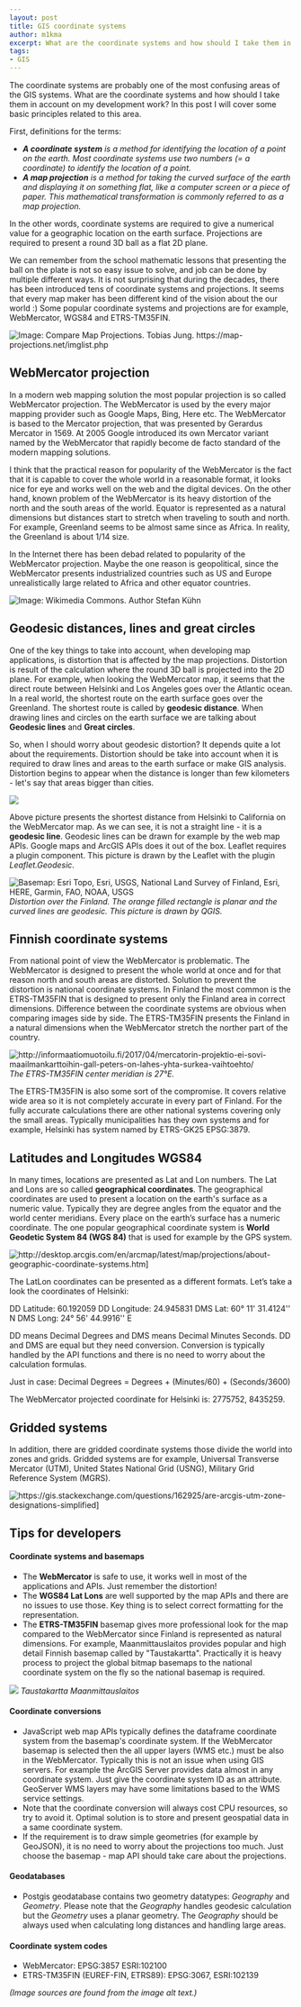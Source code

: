 ```yaml
---
layout: post
title: GIS coordinate systems
author: m1kma
excerpt: What are the coordinate systems and how should I take them in account on my GIS development work? 
tags:
- GIS
---
```


The coordinate systems are probably one of the most confusing areas of the GIS systems. What are the coordinate systems and how should I take them in account on my development work? In this post I will cover some basic principles related to this area.

First, definitions for the terms:

- *__A coordinate system__ is a method for identifying the location of a point on the earth. Most coordinate systems use two numbers (= a coordinate) to identify the location of a point.*
- *__A map projection__ is a method for taking the curved surface of the earth and displaying it on something flat, like a computer screen or a piece of paper. This mathematical transformation is commonly referred to as a map projection.*

In the other words, coordinate systems are required to give a numerical value for a geographic location on the earth surface. Projections are required to present a round 3D ball as a flat 2D plane. 

We can remember from the school mathematic lessons that presenting the ball on the plate is not so easy issue to solve, and job can be done by multiple different ways. It is not surprising that during the decades, there has been introduced tens of coordinate systems and projections. It seems that every map maker has been different kind of the vision about the our world :) Some popular coordinate systems and projections are for example, WebMercator, WGS84 and ETRS-TM35FIN.

![](/img/gis-coordinate-systems/projections.jpg "Image: Compare Map Projections. Tobias Jung.  https://map-projections.net/imglist.php")

## WebMercator projection

In a modern web mapping solution the most popular projection is so called WebMercator projection. The WebMercator is used by the every major mapping provider such as Google Maps, Bing, Here etc. The WebMercator is based to the Mercator projection, that was presented by Gerardus Mercator in 1569. At 2005 Google introduced its own Mercator variant named by the WebMercator that rapidly become de facto standard of the modern mapping solutions.

I think that the practical reason for popularity of the WebMercator is the fact that it is capable to cover the whole world in a reasonable format, it looks nice for eye and works well on the web and the digital devices. On the other hand, known problem of the WebMercator is its heavy distortion of the north and the south areas of the world. Equator is represented as a natural dimensions but distances start to stretch when traveling to south and north. For example, Greenland seems to be almost same since as Africa. In reality, the Greenland is about 1/14 size.

In the Internet there has been debad related to popularity of the WebMercator projection. Maybe the one reason is geopolitical, since the WebMercator presents industrialized countries such as US and Europe unrealistically large related to Africa and other equator countries.

![](/img/gis-coordinate-systems/Tissot_mercator.png "Image: Wikimedia Commons. Author Stefan Kühn")

## Geodesic distances, lines and great circles

One of the key things to take into account, when developing map applications, is distortion that is affected by the map projections. Distortion is result of the calculation where the round 3D ball is projected into the 2D plane. For example, when looking the WebMercator map, it seems that the direct route between Helsinki and Los Angeles goes over the Atlantic ocean. In a real world, the shortest route on the earth surface goes over the Greenland. The shortest route is called by **geodesic distance**. When drawing lines and circles on the earth surface we are talking about **Geodesic lines** and **Great circles**. 

So, when I should worry about geodesic distortion? It depends quite a lot about the requirements. Distortion should be take into account when it is required to draw lines and areas to the earth surface or make GIS analysis. Distortion begins to appear when the distance is longer than few kilometers - let's say that areas bigger than cities. 

![](/img/gis-coordinate-systems/geodesic_distance.png)

Above picture presents the shortest distance from Helsinki to California on the WebMercator map. As we can see, it is not a straight line - it is a **geodesic line**. Geodesic lines can be drawn for example by the web map APIs. Google maps and ArcGIS APIs does it out of the box. Leaflet requires a plugin component. This picture is drawn by the Leaflet with the plugin *Leaflet.Geodesic*.

![](/img/gis-coordinate-systems/geodesic_rect_fin_qgis.png "Basemap: Esri Topo, Esri, USGS, National Land Survey of Finland, Esri, HERE, Garmin, FAO, NOAA, USGS")
*Distortion over the Finland. The orange filled rectangle is planar and the curved lines are geodesic. This picture is drawn by QGIS.*

## Finnish coordinate systems

From national point of view the WebMercator is problematic. The WebMercator is designed to present the whole world at once and for that reason north and south areas are distorted. Solution to prevent the distortion is national coordinate systems. In Finland the most common is the ETRS-TM35FIN that is designed to present only the Finland area in correct dimensions. Difference between the coordinate systems are obvious when comparing images side by side. The ETRS-TM35FIN presents the Finland in a natural dimensions when the WebMercator stretch the norther part of the country.

![](/img/gis-coordinate-systems/WM-TM35FIN.png "http://informaatiomuotoilu.fi/2017/04/mercatorin-projektio-ei-sovi-maailmankarttoihin-gall-peters-on-lahes-yhta-surkea-vaihtoehto/")
*The ETRS-TM35FIN center meridian is 27°E.*

The ETRS-TM35FIN is also some sort of the compromise. It covers relative wide area so it is not completely accurate in every part of Finland. For the fully accurate calculations there are other national systems covering only the small areas. Typically municipalities has they own systems and for example, Helsinki has system named by ETRS-GK25 EPSG:3879.

## Latitudes and Longitudes WGS84

In many times, locations are presented as Lat and Lon numbers. The Lat and Lons are so called **geographical coordinates**. The geographical coordinates are used to present a location on the earth's surface as a numeric value. Typically they are degree angles from the equator and the world center meridians. Every place on the earth’s surface has a numeric coordinate. The one popular geographical coordinate system is **World Geodetic System 84 (WGS 84)** that is used for example by the GPS system.

![](/img/gis-coordinate-systems/GCS.gif "http://desktop.arcgis.com/en/arcmap/latest/map/projections/about-geographic-coordinate-systems.htm]")

The LatLon coordinates can be presented as a different formats. Let’s take a look the coordinates of Helsinki:

DD Latitude: 60.192059
DD Longitude: 24.945831
DMS Lat: 60° 11' 31.4124'' N
DMS Long: 24° 56' 44.9916'' E

DD means Decimal Degrees and DMS means Decimal Minutes Seconds. DD and DMS are equal but they need conversion. Conversion is typically handled by the API functions and there is no need to worry about the calculation formulas. 

Just in case: Decimal Degrees = Degrees + (Minutes/60) + (Seconds/3600)

The WebMercator projected coordinate for Helsinki is: 2775752, 8435259.

## Gridded systems

In addition, there are gridded coordinate systems those divide the world into zones and grids. Gridded systems are for example, Universal Transverse Mercator (UTM), United States National Grid (USNG), Military Grid Reference System (MGRS).

![](/img/gis-coordinate-systems/gridded-systems.jpg "https://gis.stackexchange.com/questions/162925/are-arcgis-utm-zone-designations-simplified]")

## Tips for developers

#### Coordinate systems and basemaps
- The **WebMercator** is safe to use, it works well in most of the applications and APIs. Just remember the distortion!
- The **WGS84 Lat Lons** are well supported by the map APIs and there are no issues to use those.  Key thing is to select correct formatting for the representation.
- The **ETRS-TM35FIN** basemap gives more professional look for the map compared to the WebMercator since Finland is represented as natural dimensions. For example, Maanmittauslaitos provides popular and high detail Finnish basemap called by "Taustakartta". Practically it is heavy process to project the global bitmap basemaps to the national coordinate system on the fly so the national basemap is required.

 ![](/img/gis-coordinate-systems/taustakartta.jpg)
 *Taustakartta Maanmittauslaitos*

#### Coordinate conversions

- JavaScript web map APIs typically defines the dataframe coordinate system from the basemap's coordinate system. If the WebMercator basemap is selected then the all upper layers (WMS etc.) must be also in the WebMercator. Typically this is not an issue when using GIS servers. For example the ArcGIS Server provides data almost in any coordinate system. Just give the coordinate system ID as an attribute. GeoServer WMS layers may have some limitations based to the WMS service settings.
- Note that the coordinate conversion will always cost CPU resources, so try to avoid it. Optimal solution is to store and present geospatial data in a same coordinate system.
- If the requirement is to draw simple geometries (for example by GeoJSON), it is no need to worry about the projections too much. Just choose the basemap - map API should take care about the projections.


#### Geodatabases

- Postgis geodatabase contains two geometry datatypes: *Geography* and *Geometry*. Please note that the *Geography* handles geodesic calculation but the *Geometry* uses a planar geometry. The *Geography* should be always used when calculating long distances and handling large areas.

#### Coordinate system codes

- WebMercator: EPSG:3857 ESRI:102100
- ETRS-TM35FIN (EUREF-FIN, ETRS89): EPSG:3067, ESRI:102139

*(Image sources are found from the image alt text.)*
